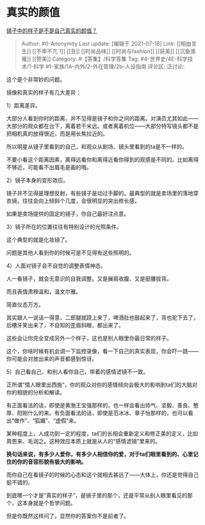 # 真实的颜值
[镜子中的样子是不是自己真实的颜值？](https://www.zhihu.com/question/458577474/answer/2005080265)

> Author: #0-Anonymity
> Last update: [编辑于 2021-07-18]
> Link: [[相由言生]] [[不卑不亢 1]] [[丑]] [[时尚品味]] [[时尚与fashion]] [[获美]] [[沉鱼落雁]] [[赞美]]
> Category: #【答集】/科学答集
> Tag: #4-世界史/4E-科学技术/1-科学 #1-家族/1A-内外/2-外在管理/2b-人设指南
> 评论区:
> 泛讨论:

这个是个非常妙的问题。

镜像和真实的样子有几大差异：

1）距离差异。

大部分人看到你时的距离，并不见得是镜子和你之间的距离。对演员尤其如此——大部分的观众都在台下，离着若干米远。或者离着机位——大部分特写镜头都不是把相机真的放得很近，而是用长焦拉近的。

所以明星从镜子里看到的自己，和观众从剧场、镜头里看到的ta是不一样的。

不要小看这个距离因素，离得远看你和离得近看你得到的观感是不同的。比如离得不够近，可能看不出眉毛是画的哦。

2）镜子本身的变形效应。

镜子并不见得是理想反射，有些镜子是动过手脚的。最典型的就是卖场里的落地穿衣镜，往往会向上倾斜个几度，会很明显的突出修长感。

如果是卖场提供的固定的镜子，你自己最好注点意。

3）镜子所在的位置往往有特别设计的光照条件。

这个典型的就是化妆镜了。

问题是其他人看到你的时候可是不见得有这些照明的。

4）人面对镜子会不自觉的调整表情神态。

人一看镜子，就会无意识的自我调整。又是展肩收腹、又是挺腰拔背。

而且表情肃穆温和，温文尔雅。

简直仪态万方。

其实跟人一说话一得意，二郎腿就跷上来了，啤酒肚也鼓起来了，背也驼下去了，后槽牙笑出来了，不自知的歪眉斜眼，都出来了。

这些会让你完全变成另外一个样子，这也是别人眼里你最日常的样子。

这个，你啥时候有机会调一下监控录像，看一下自己的真实表现，你会吓一跳——你可能会对放出来的声音都感到惊讶。

5）自己看自己，和别人看你自己，带着的感情滤镜不一致。

正所谓“情人眼里出西施”，你的观众对你的感情倾向会极大的影响到ta们的大脑对你的相貌的分析和解读。

有正面看法的话，即使是黄渤王宝强那样的，也一样会看出帅气、坚毅、善良、憨厚、阳刚什么的来。有负面看法的话，即使是范冰冰、章子怡那样的，也可以看出“做作”、“狐媚”、“虚假”来。

某种程度上，人成功到一定的程度，ta们的长相会重新定义和修正美的定义，比如周恩来、毛润之。这种效应本质上就是从人的“感情滤镜”里来的。

**换句话来说，有多少人爱你，有多少人相信你的爱，对于ta们眼里看到的、心里记住的你的音容形貌有极大的影响。**

而你自己在看镜子的时候的心态和这个就相去甚远了——大体上，你还是觉得自己挺不错的。

到底哪一个才是“真实的样子”，是镜子里的那个，还是平常从别人眼里看见的那个，这本身就是个哲学问题。

但是你既然这样问了，显然你的答案你不是前者了。
